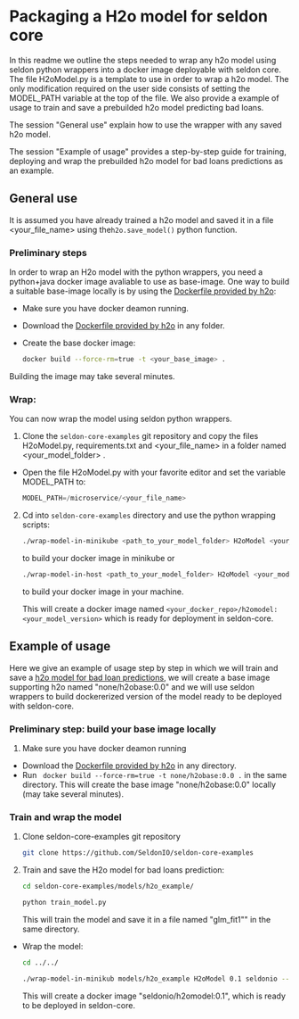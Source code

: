 # Packaging a H2o model for seldon core

In this readme we outline the steps needed to wrap any h2o model using seldon python wrappers into a docker image deployable with seldon core. 
The file H2oModel.py is a template to use in order to wrap a h2o model. The only modification  required on the user side consists of setting the MODEL_PATH variable at the top of the file.
We also provide a example of usage to train and save a prebuilded h2o model predicting bad loans. 

The session "General use" explain how to use the wrapper with any saved h2o model.

The session "Example of usage" provides a step-by-step guide for training, deploying and wrap the prebuilded h2o model for bad loans predictions as an example.

## General use

It is assumed you have already trained a h2o model and saved it in a file \<your_file_name> using the```h2o.save_model()``` python function.

### Preliminary steps

In order to wrap an H2o model with the python wrappers, you need  a python+java docker image avaliable to use as base-image. One way to build a suitable base-image locally is by using the [Dockerfile provided by h2o](https://h2o-release.s3.amazonaws.com/h2o/rel-turing/1/docs-website/h2o-docs/docker.html):

* Make sure you have docker deamon running.
* Download the [Dockerfile provided by h2o](https://github.com/h2oai/h2o-3/blob/master/Dockerfile) in any folder.
* Create the base docker image:

    ```bash
    docker build --force-rm=true -t <your_base_image> .
    ```

Building the image may take several minutes.

### Wrap:

You can now wrap the model using seldon python wrappers. 

1. Clone the ```seldon-core-examples``` git repository and copy the files H2oModel.py, requirements.txt and \<your_file_name> in a folder named \<your_model_folder> .
* Open the file H2oModel.py with your favorite editor and set the variable MODEL_PATH to:

    ```python
    MODEL_PATH=/microservice/<your_file_name>
    ```
       
2. Cd into ```seldon-core-examples``` directory and use the python wrapping scripts:

    ```bash
    ./wrap-model-in-minikube <path_to_your_model_folder> H2oModel <your_model_version> <your_docker_repo> --base-image <your_base_image> --force
    ```
    to build your docker image in minikube or

    ```bash
    ./wrap-model-in-host <path_to_your_model_folder> H2oModel <your_model_version> <your_docker_repo> --base-image <your_base_image> --force
    ```
    to build your docker image in your machine.
    
    This will create  a docker image named ```<your_docker_repo>/h2omodel:<your_model_version>``` which is ready for deployment in seldon-core.


## Example of usage

Here we give an example of usage step by step in which we will train and save a [h2o model for bad loan predictions](https://github.com/h2oai/h2o-tutorials/blob/master/h2o-open-tour-2016/chicago/intro-to-h2o.ipynb), we will create a base image supporting h2o named "none/h2obase:0.0" and  we will use seldon wrappers to build  dockererized version of the model ready to be deployed with seldon-core. 

### Preliminary step: build  your base image locally

1. Make sure you have docker deamon running
* Download the [Dockerfile provided by h2o](https://github.com/h2oai/h2o-3/blob/master/Dockerfile) in any directory.
* Run ``` docker build --force-rm=true -t none/h2obase:0.0 .``` in the same directory. This will create the base image "none/h2obase:0.0" locally (may take several minutes).

### Train and wrap the model

1. Clone seldon-core-examples git repository

    ```bash
    git clone https://github.com/SeldonIO/seldon-core-examples
    ```
    
2. Train and save the H2o  model for bad loans prediction:

    ```bash
    cd seldon-core-examples/models/h2o_example/
    ```
    ```bash
    python train_model.py
    ````

    This will train the model and save it in a file named  "glm_fit1"" in the same directory.

* Wrap the model: 
    ```bash
    cd ../../
    ```
       
    ```bash 
    ./wrap-model-in-minikub models/h2o_example H2oModel 0.1 seldonio --base-image none/h2obase:0.0 --force
    ``` 

    This will create a docker image "seldonio/h2omodel:0.1", which is ready to be deployed in seldon-core.
